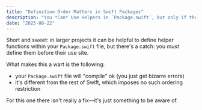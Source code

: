 ```yaml
---
title: "Definition Order Matters in Swift Packages"
description: "You *Can* Use Helpers in `Package.swift`, but only if they are defined before use."
date: "2025-08-22"
---
```


Short and sweet: in larger projects it can be helpful to define helper functions within your `Package.swift` file, but there's a catch: you *must* define them before their use site. 

What makes this a wart is the following:

- your `Package.swift` file will "compile" ok (you just get bizarre errors)
- it's different from the rest of Swift, which imposes no such ordering restriction

For this one there isn't really a fix—it's just something to be aware of.
